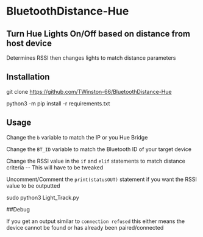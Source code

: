 # BluetoothDistance-Hue

## Turn Hue Lights On/Off based on distance from host device

Determines RSSI then changes lights to match distance parameters 

## Installation
git clone https://github.com/TWinston-66/BluetoothDistance-Hue

python3 -m pip install -r requirements.txt

## Usage 
Change the `b` variable to match the IP or you Hue Bridge 

Change the `BT_ID` variable to match the Bluetooth ID of your target device 

Change the RSSI value in the `if` and `elif` statements to match distance criteria -- This will have to be tweaked 

Uncomment/Comment the `print(statusOUT)` statement if you want the RSSI value to be outputted 

sudo python3 Light_Track.py 

##Debug 

If you get an output similar to `connection refused` this either means the device cannot be found or has already been paired/connected 
